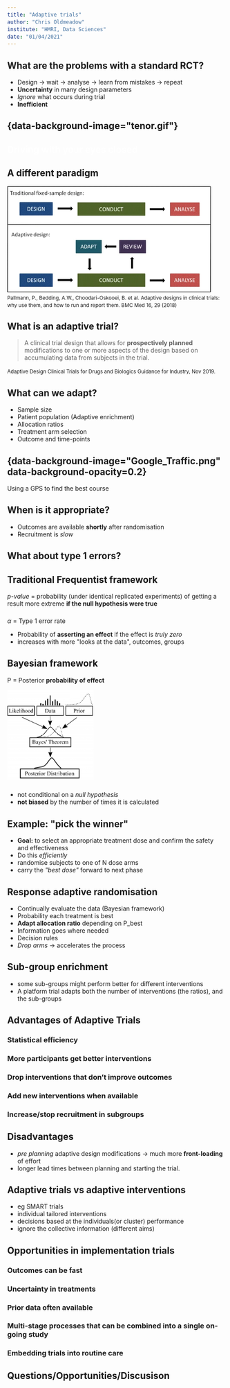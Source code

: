 ```yaml
---
title: "Adaptive trials"
author: "Chris Oldmeadow"
institute: "HMRI, Data Sciences"
date: "01/04/2021"
---
```


## What are the problems with a standard RCT?
- Design -> wait -> analyse -> learn from mistakes -> repeat
- **Uncertainty** in many design parameters
- *Ignore* what occurs during trial
- **Inefficient**

## {data-background-image="tenor.gif"}

 <h2 style="color:white"> Driving with your eyes closed </h2>

## A different paradigm

![](adaptive_vs_traditional.webp)
<small>Pallmann, P., Bedding, A.W., Choodari-Oskooei, B. et al. Adaptive designs in clinical trials: why use them, and how to run and report them. BMC Med 16, 29 (2018)</small>


<link href="https://use.fontawesome.com/releases/v5.6.1/css/all.css"
rel="stylesheet"  type='text/css' >


## What is an adaptive trial?

> A clinical trial design that
> allows for **prospectively planned** modifications to one or more aspects of the design based on
> accumulating data from subjects in the trial.

<small> 
 Adaptive Design Clinical Trials for Drugs and Biologics Guidance for Industry, Nov 2019.
</small>

## What can we adapt? 

- Sample size
- Patient population (Adaptive enrichment)
- Allocation ratios
- Treatment arm selection
- Outcome and time-points

## {data-background-image="Google_Traffic.png"  data-background-opacity=0.2}

 Using a GPS to find the best course

## When is it appropriate?

- Outcomes are available **shortly** after randomisation
- Recruitment is *slow*

## What about type 1 errors?

## Traditional Frequentist framework

*p-value* = probability (under identical replicated experiments)
  of getting a result more extreme **if the null hypothesis were true**

### 

*$\alpha$* = Type 1 error rate

  + Probability of **asserting an effect** if the effect is *truly zero*
  + increases with more "looks at the data", outcomes, groups
  
## Bayesian framework

 P = Posterior **probability of effect** 

<img src="bayes.png" width="200">

###
- not conditional on a *null hypothesis*
- **not biased** by the number of times it is calculated 

## Example: "pick the winner"

- **Goal:** to select an appropriate treatment dose and confirm the safety and effectiveness
- Do this *efficiently*
- randomise subjects to one of N dose arms
- carry the *"best dose"* forward to next phase

## Response adaptive randomisation

- Continually evaluate the data (Bayesian framework)
- Probability each treatment is best
- **Adapt allocation ratio** depending on P_best
- Information goes where needed
- Decision rules
- *Drop arms* -> accelerates the process

## Sub-group enrichment

* some sub-groups might perform better for different
  interventions
*  A platform trial adapts both the number of interventions (the ratios), and
  the sub-groups

## Advantages of Adaptive Trials

### Statistical efficiency

### More participants get better interventions

### Drop interventions that don’t improve outcomes

### Add new interventions when available

### Increase/stop recruitment in subgroups



## Disadvantages

- *pre planning* adaptive design modifications -> much more **front-loading** of effort
- longer lead times between planning and starting the trial.


## Adaptive trials vs adaptive interventions

- eg SMART trials
- individual tailored interventions
- decisions based at the individuals(or cluster)  performance
- ignore the collective information (different aims)




## Opportunities in implementation trials


### Outcomes can be fast


### Uncertainty in treatments

### Prior data often available


### Multi-stage processes that can be combined into a single on-going study


### Embedding trials into routine care

## Questions/Opportunities/Discusison



